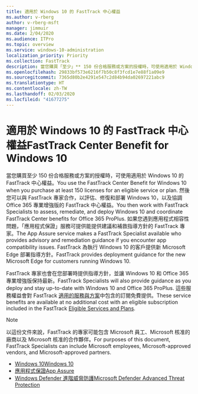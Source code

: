 ```yaml
---
title: 適用於 Windows 10 的 FastTrack 中心權益
ms.author: v-rberg
author: v-rberg-msft
manager: jimmuir
ms.date: 2/04/2020
ms.audience: ITPro
ms.topic: overview
ms.service: windows-10-administration
localization_priority: Priority
ms.collection: FastTrack
description: 當您購買「至少」** 150 份合格服務或方案的授權時，可使用適用於 Windows 10 的 FastTrack 中心權益。
ms.openlocfilehash: 29833bf573e6216f7b50c8f3fcd1e7e88f1a09e9
ms.sourcegitcommit: 7365d80b2e4291e547c2d84b94da02697221abc9
ms.translationtype: HT
ms.contentlocale: zh-TW
ms.lasthandoff: 02/03/2020
ms.locfileid: "41677275"
---
```

# <a name="fasttrack-center-benefit-for-windows-10"></a><span data-ttu-id="3217b-103">適用於 Windows 10 的 FastTrack 中心權益</span><span class="sxs-lookup"><span data-stu-id="3217b-103">FastTrack Center Benefit for Windows 10</span></span>

<span data-ttu-id="3217b-104">當您購買至少 150 份合格服務或方案的授權時，可使用適用於 Windows 10 的 FastTrack 中心權益。</span><span class="sxs-lookup"><span data-stu-id="3217b-104">You use the FastTrack Center Benefit for Windows 10 when you purchase at least 150 licenses for an eligible service or plan.</span></span> <span data-ttu-id="3217b-105">然後您可以與 FastTrack 專家合作，以評估、修復和部署 Windows 10，以及協調 Office 365 專業增強版的 FastTrack 中心權益。</span><span class="sxs-lookup"><span data-stu-id="3217b-105">You then work with FastTrack Specialists to assess, remediate, and deploy Windows 10 and coordinate FastTrack Center benefits for Office 365 ProPlus.</span></span> <span data-ttu-id="3217b-106">如果您遇到應用程式相容性問題，「應用程式保證」服務可提供能提供建議和補救指導方針的 FastTrack 專家。</span><span class="sxs-lookup"><span data-stu-id="3217b-106">The App Assure service makes a FastTrack Specialist available who provides advisory and remediation guidance if you encounter app compatibility issues.</span></span> <span data-ttu-id="3217b-107">FastTrack 為執行 Windows 10 的客戶提供新 Microsoft Edge 部署指導方針。</span><span class="sxs-lookup"><span data-stu-id="3217b-107">FastTrack provides deployment guidance for the new Microsoft Edge for customers running Windows 10.</span></span>

<span data-ttu-id="3217b-108">FastTrack 專家也會在您部署時提供指導方針，並讓 Windows 10 和 Office 365 專業增強版保持最新。</span><span class="sxs-lookup"><span data-stu-id="3217b-108">FastTrack Specialists will also provide guidance as you deploy and stay up-to-date with Windows 10 and Office 365 ProPlus.</span></span> <span data-ttu-id="3217b-109">這些服務權益會對 FastTrack [適用的服務與方案](M365-eligible-services-and-plans.md)中包含的訂閱免費提供。</span><span class="sxs-lookup"><span data-stu-id="3217b-109">These service benefits are available at no additional cost with an eligible subscription included in the FastTrack [Eligible Services and Plans](M365-eligible-services-and-plans.md).</span></span>
  
> [!NOTE]
> <span data-ttu-id="3217b-110">以這份文件來說，FastTrack 的專家可能包含 Microsoft 員工、Microsoft 核准的廠商以及 Microsoft 核准的合作夥伴。</span><span class="sxs-lookup"><span data-stu-id="3217b-110">For purposes of this document, FastTrack Specialists can include Microsoft employees, Microsoft-approved vendors, and Microsoft-approved partners.</span></span> 
    
- [<span data-ttu-id="3217b-111">Windows 10</span><span class="sxs-lookup"><span data-stu-id="3217b-111">Windows 10</span></span>](Win-10-windows-10.md)
- [<span data-ttu-id="3217b-112">應用程式保證</span><span class="sxs-lookup"><span data-stu-id="3217b-112">App Assure</span></span>](Win-10-app-assure.md)
- [<span data-ttu-id="3217b-113">Windows Defender 進階威脅防護</span><span class="sxs-lookup"><span data-stu-id="3217b-113">Microsoft Defender Advanced Threat Protection</span></span>](Win-10-microsoft-defender-atp.md)
  

  

 